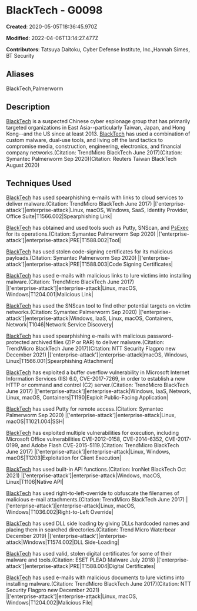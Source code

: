 # BlackTech - G0098

**Created**: 2020-05-05T18:36:45.970Z

**Modified**: 2022-04-06T13:14:27.477Z

**Contributors**: Tatsuya Daitoku, Cyber Defense Institute, Inc.,Hannah Simes, BT Security

## Aliases

BlackTech,Palmerworm

## Description

[BlackTech](https://attack.mitre.org/groups/G0098) is a suspected Chinese cyber espionage group that has primarily targeted organizations in East Asia--particularly Taiwan, Japan, and Hong Kong--and the US since at least 2013. [BlackTech](https://attack.mitre.org/groups/G0098) has used a combination of custom malware, dual-use tools, and living off the land tactics to compromise media, construction, engineering, electronics, and financial company networks.(Citation: TrendMicro BlackTech June 2017)(Citation: Symantec Palmerworm Sep 2020)(Citation: Reuters Taiwan BlackTech August 2020)

## Techniques Used


[BlackTech](https://attack.mitre.org/groups/G0098) has used spearphishing e-mails with links to cloud services to deliver malware.(Citation: TrendMicro BlackTech June 2017)
|['enterprise-attack']|enterprise-attack|Linux, macOS, Windows, SaaS, Identity Provider, Office Suite|T1566.002|Spearphishing Link|


[BlackTech](https://attack.mitre.org/groups/G0098) has obtained and used tools such as Putty, SNScan, and [PsExec](https://attack.mitre.org/software/S0029) for its operations.(Citation: Symantec Palmerworm Sep 2020)
|['enterprise-attack']|enterprise-attack|PRE|T1588.002|Tool|


[BlackTech](https://attack.mitre.org/groups/G0098) has used stolen code-signing certificates for its malicious payloads.(Citation: Symantec Palmerworm Sep 2020)
|['enterprise-attack']|enterprise-attack|PRE|T1588.003|Code Signing Certificates|


[BlackTech](https://attack.mitre.org/groups/G0098) has used e-mails with malicious links to lure victims into installing malware.(Citation: TrendMicro BlackTech June 2017)	 
|['enterprise-attack']|enterprise-attack|Linux, macOS, Windows|T1204.001|Malicious Link|


[BlackTech](https://attack.mitre.org/groups/G0098) has used the SNScan tool to find other potential targets on victim networks.(Citation: Symantec Palmerworm Sep 2020)
|['enterprise-attack']|enterprise-attack|Windows, IaaS, Linux, macOS, Containers, Network|T1046|Network Service Discovery|


[BlackTech](https://attack.mitre.org/groups/G0098) has used spearphishing e-mails with malicious password-protected archived files (ZIP or RAR) to deliver malware.(Citation: TrendMicro BlackTech June 2017)(Citation: NTT Security Flagpro new December 2021)
|['enterprise-attack']|enterprise-attack|macOS, Windows, Linux|T1566.001|Spearphishing Attachment|


[BlackTech](https://attack.mitre.org/groups/G0098) has exploited a buffer overflow vulnerability in Microsoft Internet Information Services (IIS) 6.0, CVE-2017-7269, in order to establish a new HTTP or command and control (C2) server.(Citation: TrendMicro BlackTech June 2017)
|['enterprise-attack']|enterprise-attack|Windows, IaaS, Network, Linux, macOS, Containers|T1190|Exploit Public-Facing Application|


[BlackTech](https://attack.mitre.org/groups/G0098) has used Putty for remote access.(Citation: Symantec Palmerworm Sep 2020)
|['enterprise-attack']|enterprise-attack|Linux, macOS|T1021.004|SSH|


[BlackTech](https://attack.mitre.org/groups/G0098) has exploited multiple vulnerabilities for execution, including Microsoft Office vulnerabilities CVE-2012-0158, CVE-2014-6352, CVE-2017-0199, and Adobe Flash CVE-2015-5119.(Citation: TrendMicro BlackTech June 2017)
|['enterprise-attack']|enterprise-attack|Linux, Windows, macOS|T1203|Exploitation for Client Execution|


[BlackTech](https://attack.mitre.org/groups/G0098) has used built-in API functions.(Citation: IronNet BlackTech Oct 2021)
|['enterprise-attack']|enterprise-attack|Windows, macOS, Linux|T1106|Native API|


[BlackTech](https://attack.mitre.org/groups/G0098) has used right-to-left-override to obfuscate the filenames of malicious e-mail attachments.(Citation: TrendMicro BlackTech June 2017)
|['enterprise-attack']|enterprise-attack|Linux, macOS, Windows|T1036.002|Right-to-Left Override|


[BlackTech](https://attack.mitre.org/groups/G0098) has used DLL side loading by giving DLLs hardcoded names and placing them in searched directories.(Citation: Trend Micro Waterbear December 2019) 
|['enterprise-attack']|enterprise-attack|Windows|T1574.002|DLL Side-Loading|


[BlackTech](https://attack.mitre.org/groups/G0098) has used valid, stolen digital certificates for some of their malware and tools.(Citation: ESET PLEAD Malware July 2018)
|['enterprise-attack']|enterprise-attack|PRE|T1588.004|Digital Certificates|


[BlackTech](https://attack.mitre.org/groups/G0098) has used e-mails with malicious documents to lure victims into installing malware.(Citation: TrendMicro BlackTech June 2017)(Citation: NTT Security Flagpro new December 2021)	 
|['enterprise-attack']|enterprise-attack|Linux, macOS, Windows|T1204.002|Malicious File|

